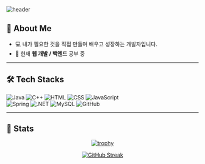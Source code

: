 <!-- 헤더 배너 -->
![header](https://capsule-render.vercel.app/api?type=waving&color=0:1e3c72,100:2a5298&height=200&section=header&text=SungHyun's%20GitHub&fontSize=40&fontColor=ffffff&fontAlignY=40)

## 👋 About Me
- 💻 내가 필요한 것을 직접 만들며 배우고 성장하는 개발자입니다.  
- 🌱 현재 **웹 개발 / 백엔드** 공부 중  

---

## 🛠️ Tech Stacks  

<div align="left">

![Java](https://img.shields.io/badge/Java-007396?style=for-the-badge&logo=Java&logoColor=white)
![C++](https://img.shields.io/badge/C++-00599C?style=for-the-badge&logo=cplusplus&logoColor=white)
![HTML](https://img.shields.io/badge/HTML-E34F26?style=for-the-badge&logo=html5&logoColor=white)
![CSS](https://img.shields.io/badge/CSS-1572B6?style=for-the-badge&logo=css3&logoColor=white)
![JavaScript](https://img.shields.io/badge/Javascript-F7DF1E?style=for-the-badge&logo=javascript&logoColor=white)  
![Spring](https://img.shields.io/badge/Spring-6DB33F?style=for-the-badge&logo=spring&logoColor=white)
![.NET](https://img.shields.io/badge/.NET-512BD4?style=for-the-badge&logo=dotnet&logoColor=white)
![MySQL](https://img.shields.io/badge/MySQL-4479A1?style=for-the-badge&logo=mysql&logoColor=white)
![GitHub](https://img.shields.io/badge/Github-181717?style=for-the-badge&logo=github&logoColor=white)

</div>

---

## 🏅 Stats  

<div align="center">

<!-- GitHub Profile Trophy (안정적) -->
[![trophy](https://github-profile-trophy.vercel.app/?username=byeonsunghyun&theme=onedark&row=1&column=6)](https://github.com/ryo-ma/github-profile-trophy)

<!-- GitHub Streak (안정적) -->
[![GitHub Streak](https://streak-stats.demolab.com?user=byeonsunghyun&theme=dark&hide_border=true)](https://git.io/streak-stats)

</div>

